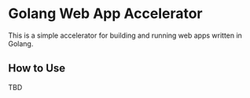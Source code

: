 # Golang Web App Accelerator

This is a simple accelerator for building and running web apps
written in Golang.

## How to Use

TBD
